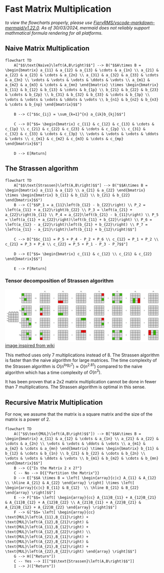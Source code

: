 # Fast Matrix Multiplication

_to view the flowcharts properly, please use [FieryRMS/vscode-markdown-mermaid/v1.22.0](https://github.com/FieryRMS/vscode-markdown-mermaid/releases/tag/v1.22.0). As of 30/03/2024, mermaid does not reliably support mathmatical formula rendering for all platforms._

## Naive Matrix Multiplication

```mermaid
flowchart TD
    A["$$\text{Naive}\left(A,B\right)$$"] --> B("$$A\times B = \begin{bmatrix} a_{11} & a_{12} & a_{13} & \cdots & a_{1n} \\ a_{21} & a_{22} & a_{23} & \cdots & a_{2n} \\ a_{31} & a_{32} & a_{33} & \cdots & a_{3n} \\ \vdots & \vdots & \vdots & \ddots & \vdots \\ a_{m1} & a_{m2} & a_{m3} & \cdots & a_{mn} \end{bmatrix} \times \begin{bmatrix} b_{11} & b_{12} & b_{13} & \cdots & b_{1p} \\ b_{21} & b_{22} & b_{23} & \cdots & b_{2p} \\ b_{31} & b_{32} & b_{33} & \cdots & b_{3p} \\ \vdots & \vdots & \vdots & \ddots & \vdots \\ b_{n1} & b_{n2} & b_{n3} & \cdots & b_{np} \end{bmatrix}$$")

    B --> C["$$c_{ij} = \sum_{k=1}^{n} a_{ik}b_{kj}$$"]

    C --> D["$$= \begin{bmatrix} c_{11} & c_{12} & c_{13} & \cdots & c_{1p} \\ c_{21} & c_{22} & c_{23} & \cdots & c_{2p} \\ c_{31} & c_{32} & c_{33} & \cdots & c_{3p} \\ \vdots & \vdots & \vdots & \ddots & \vdots \\ c_{m1} & c_{m2} & c_{m3} & \cdots & c_{mp} \end{bmatrix}$$"]

    D --> E[Return]
```

## The Strassen algorithm

```mermaid
flowchart TD
    A["$$\text{Strassen}\left(A,B\right)$$"] --> B("$$A\times B = \begin{bmatrix} a_{11} & a_{12} \\ a_{21} & a_{22} \end{bmatrix} \times \begin{bmatrix} b_{11} & b_{12} \\ b_{21} & b_{22} \end{bmatrix}$$")
    B --> C["$$P_1 = a_{11}\left(b_{12} - b_{22}\right) \\ P_2 = \left(a_{11} + a_{12}\right)b_{22} \\ P_3 = \left(a_{21} + a_{22}\right)b_{11} \\ P_4 = a_{22}\left(b_{21} - b_{11}\right) \\ P_5 = \left(a_{11} + a_{22}\right)\left(b_{11} + b_{22}\right) \\ P_6 = \left(a_{12} - a_{22}\right)\left(b_{21} + b_{22}\right) \\ P_7 = \left(a_{11} - a_{21}\right)\left(b_{11} + b_{12}\right)$$"]

    C --> D["$$c_{11} = P_5 + P_4 - P_2 + P_6 \\ c_{12} = P_1 + P_2 \\ c_{21} = P_3 + P_4 \\ c_{22} = P_5 + P_1 - P_3 - P_7$$"]

    D --> E["$$= \begin{bmatrix} c_{11} & c_{12} \\ c_{21} & c_{22} \end{bmatrix}$$"]

    E --> F[Return]
```

### Tensor decomposition of Strassen algorithm

![Tensor Decompostion Created on ](./assets/Figma_matrix_decomposition.png)
[image inspired from wiki](https://upload.wikimedia.org/wikipedia/commons/thumb/2/2e/Strassen_algorithm.svg/1200px-Strassen_algorithm.svg.png)

This method uses only 7 multiplications instead of 8. The Strassen algorithm is faster than the naive algorithm for large matrices. The time complexity of the Strassen algorithm is $O(n^{\log_2 7}) \approx O(n^{2.81})$ compared to the naive algorithm which has a time complexity of $O(n^3)$.

It has been proven that a 2x2 matrix multiplication cannot be done in fewer than 7 multiplications. The Strassen algorithm is optimal in this sense.

## Recursive Matrix Multiplication

For now, we assume that the matrix is a square matrix and the size of the matrix is a power of 2.

```mermaid
flowchart TD
    A(["$$\text{MUL}\left(A,B\right)$$"]) --> B["$$A\times B = \begin{bmatrix} a_{11} & a_{12} & \cdots & a_{1n} \\ a_{21} & a_{22} & \cdots & a_{2n} \\ \vdots & \vdots & \ddots & \vdots \\ a_{m1} & a_{m2} & \cdots & a_{mn} \end{bmatrix} \times \begin{bmatrix} b_{11} & b_{12} & \cdots & b_{1n} \\ b_{21} & b_{22} & \cdots & b_{2n} \\ \vdots & \vdots & \ddots & \vdots \\ b_{m1} & b_{m2} & \cdots & b_{mn} \end{bmatrix}$$"]
    B --> C{"Is the Matrix 2 x 2?"}
    C -- No --> D{{"Partition the Matrix"}}
    D --> E["$$A \times B = \left[ \begin{array}{c|c} A_{11} & A_{12}  \\ \hline A_{21} & A_{22} \end{array} \right] \times \left[ \begin{array}{c|c} B_{11} & B_{12}  \\ \hline B_{21} & B_{22} \end{array} \right]$$"]
    E --> F["$$= \left[ \begin{array}{cc} A_{11}B_{11} + A_{12}B_{21} & A_{11}B_{12} + A_{12}B_{22} \\ A_{21}B_{11} + A_{22}B_{21} & A_{21}B_{12} + A_{22}B_{22} \end{array} \right]$$"]
    F --> G["$$= \left[ \begin{array}{cc} \text{MUL}\left(A_{11},B_{11}\right) + \text{MUL}\left(A_{12},B_{21}\right) & \text{MUL}\left(A_{11},B_{12}\right) + \text{MUL}\left(A_{12},B_{22}\right) \\ \text{MUL}\left(A_{21},B_{11}\right) + \text{MUL}\left(A_{22},B_{21}\right) & \text{MUL}\left(A_{21},B_{12}\right) + \text{MUL}\left(A_{22},B_{22}\right) \end{array} \right]$$"]
    G --> H(["Return"])
    C -- Yes --> I[["$$\text{Strassen}\left(A,B\right)$$"]]
    I --> J(["Return"])
```
